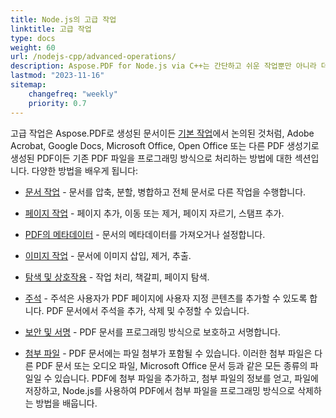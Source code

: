 ```yaml
---
title: Node.js의 고급 작업
linktitle: 고급 작업
type: docs
weight: 60
url: /nodejs-cpp/advanced-operations/
description: Aspose.PDF for Node.js via C++는 간단하고 쉬운 작업뿐만 아니라 더 복잡한 목표도 달성할 수 있습니다. 고급 사용자와 개발자를 위한 다음 섹션을 확인하세요.
lastmod: "2023-11-16"
sitemap:
    changefreq: "weekly"
    priority: 0.7
---
```


고급 작업은 Aspose.PDF로 생성된 문서이든 [기본 작업](/pdf/nodejs-cpp/basic-operations/)에서 논의된 것처럼, Adobe Acrobat, Google Docs, Microsoft Office, Open Office 또는 다른 PDF 생성기로 생성된 PDF이든 기존 PDF 파일을 프로그래밍 방식으로 처리하는 방법에 대한 섹션입니다. 다양한 방법을 배우게 됩니다:

- [문서 작업](/pdf/nodejs-cpp/working-with-documents/) - 문서를 압축, 분할, 병합하고 전체 문서로 다른 작업을 수행합니다.
- [페이지 작업](/pdf/nodejs-cpp/working-with-pages/) - 페이지 추가, 이동 또는 제거, 페이지 자르기, 스탬프 추가.

- [PDF의 메타데이터](/pdf/nodejs-cpp/pdf-file-metadata/) - 문서의 메타데이터를 가져오거나 설정합니다.
- [이미지 작업](/pdf/nodejs-cpp/working-with-images/) - 문서에 이미지 삽입, 제거, 추출.
- [탐색 및 상호작용](/pdf/nodejs-cpp/navigation-and-interaction/) - 작업 처리, 책갈피, 페이지 탐색.
- [주석](/pdf/nodejs-cpp/annotations/) - 주석은 사용자가 PDF 페이지에 사용자 지정 콘텐츠를 추가할 수 있도록 합니다. PDF 문서에서 주석을 추가, 삭제 및 수정할 수 있습니다.
- [보안 및 서명](/pdf/nodejs-cpp/securing-and-signing/) - PDF 문서를 프로그래밍 방식으로 보호하고 서명합니다.
- [첨부 파일](/pdf/nodejs-cpp/attachments/) - PDF 문서에는 파일 첨부가 포함될 수 있습니다. 이러한 첨부 파일은 다른 PDF 문서 또는 오디오 파일, Microsoft Office 문서 등과 같은 모든 종류의 파일일 수 있습니다. PDF에 첨부 파일을 추가하고, 첨부 파일의 정보를 얻고, 파일에 저장하고, Node.js를 사용하여 PDF에서 첨부 파일을 프로그래밍 방식으로 삭제하는 방법을 배웁니다.